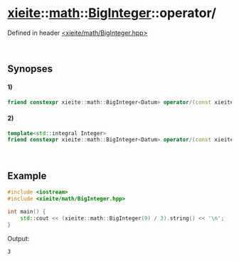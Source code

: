 # [xieite](../../../xieite.md)\:\:[math](../../../math.md)\:\:[BigInteger<Datum>](../../BigInteger.md)\:\:operator/
Defined in header [<xieite/math/BigInteger.hpp>](../../../../include/xieite/math/BigInteger.hpp)

&nbsp;

## Synopses
#### 1)
```cpp
friend constexpr xieite::math::BigInteger<Datum> operator/(const xieite::math::BigInteger<Datum>& dividend, const xieite::math::BigInteger<Datum>& divisor);
```
#### 2)
```cpp
template<std::integral Integer>
friend constexpr xieite::math::BigInteger<Datum> operator/(const xieite::math::BigInteger<Datum>& dividend, const Integer divisor);
```

&nbsp;

## Example
```cpp
#include <iostream>
#include <xieite/math/BigInteger.hpp>

int main() {
    std::cout << (xieite::math::BigInteger(9) / 3).string() << '\n';
}
```
Output:
```
3
```
